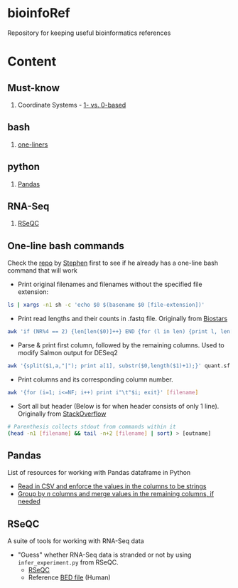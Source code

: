 # bioinfoRef
Repository for keeping useful bioinformatics references

# Content

## Must-know
   1. Coordinate Systems - [1- vs. 0-based](https://www.biostars.org/p/84686/)

## bash 
   1. [one-liners](#one-line-bash-commands)  
   
## python
   1. [Pandas](#pandas)

## RNA-Seq
   1. [RSeQC](#rseqc)

## One-line bash commands

Check the [repo](https://github.com/stephenturner/oneliners) by [Stephen](https://github.com/stephenturner) first to see if he already has a one-line bash command that will work

- Print original filenames and filenames without the specified file extension:
```Bash
ls | xargs -n1 sh -c 'echo $0 $(basename $0 [file-extension])'
```
- Print read lengths and their counts in .fastq file. Originally from [Biostars](https://www.biostars.org/p/72433/)
```Bash
awk 'if (NR%4 == 2) {len[len($0)]++} END {for (l in len) {print l, len[l]}}' [input.fastq]
```
- Parse & print first column, followed by the remaining columns. Used to modify Salmon output for DESeq2
```Bash
awk '{split($1,a,"|"); print a[1], substr($0,length($1)+1);}' quant.sf | tr -d " "
```
- Print columns and its corresponding column number.
```Bash
awk '{for (i=1; i<=NF; i++) print i"\t"$i; exit}' [filename]
```
- Sort all but header (Below is for when header consists of only 1 line). Originally from [StackOverflow](https://stackoverflow.com/questions/14562423/is-there-a-way-to-ignore-header-lines-in-a-unix-sort)
```Bash
# Parenthesis collects stdout from commands within it
(head -n1 [filename] && tail -n+2 [filename] | sort) > [outname]
```

## Pandas

List of resources for working with Pandas dataframe in Python

- [Read in CSV and enforce the values in the columns to be strings](https://stackoverflow.com/questions/16988526/pandas-reading-csv-as-string-type)
- [Group by _n_ columns and merge values in the remaining columns, if needed](https://stackoverflow.com/questions/14529838/apply-multiple-functions-to-multiple-groupby-columns)

## RSeQC
A suite of tools for working with RNA-Seq data

- "Guess" whether RNA-Seq data is stranded or not by using `infer_experiment.py` from RSeQC.
  - [RSeQC](http://rseqc.sourceforge.net/#infer-experiment-py)
  - Reference [BED file](https://sourceforge.net/projects/rseqc/files/BED/Human_Homo_sapiens/) (Human)

